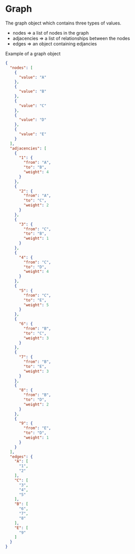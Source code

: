 # Graph

The graph object which contains three types of values.

- nodes       => a list of nodes in the graph
- adjacencies => a list of relationships between the nodes
- edges       => an object containing edjancies

Example of a graph object

```json
{
  "nodes": [
    {
      "value": "A"
    },
    {
      "value": "B"
    },
    {
      "value": "C"
    },
    {
      "value": "D"
    },
    {
      "value": "E"
    }
  ],
  "adjacencies": [
    {
      "1": {
        "from": "A",
        "to": "B",
        "weight": 4
      }
    },
    {
      "2": {
        "from": "A",
        "to": "C",
        "weight": 2
      }
    },
    {
      "3": {
        "from": "C",
        "to": "B",
        "weight": 1
      }
    },
    {
      "4": {
        "from": "C",
        "to": "D",
        "weight": 4
      }
    },
    {
      "5": {
        "from": "C",
        "to": "E",
        "weight": 5
      }
    },
    {
      "6": {
        "from": "B",
        "to": "C",
        "weight": 3
      }
    },
    {
      "7": {
        "from": "B",
        "to": "E",
        "weight": 3
      }
    },
    {
      "8": {
        "from": "B",
        "to": "D",
        "weight": 2
      }
    },
    {
      "9": {
        "from": "E",
        "to": "D",
        "weight": 1
      }
    }
  ],
  "edges": {
    "A": [
      "1",
      "2"
    ],
    "C": [
      "3",
      "4",
      "5"
    ],
    "B": [
      "6",
      "7",
      "8"
    ],
    "E": [
      "9"
    ]
  }
}
```